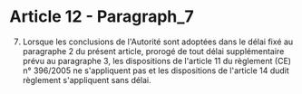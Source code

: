 # Article 12 - Paragraph_7

7. Lorsque les conclusions de l'Autorité sont adoptées dans le délai fixé au paragraphe 2 du présent article, prorogé de tout délai supplémentaire prévu au paragraphe 3, les dispositions de l'article 11 du règlement (CE) n° 396/2005 ne s'appliquent pas et les dispositions de l'article 14 dudit règlement s'appliquent sans délai.